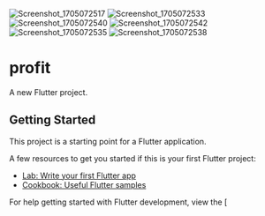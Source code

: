 ![Screenshot_1705072517](https://github.com/guruhnusa/profit_apps/assets/91832107/7b797e7a-cd36-4e77-9f45-8a2a3a693af5)
![Screenshot_1705072533](https://github.com/guruhnusa/profit_apps/assets/91832107/635743ff-3dba-480e-89cc-dc92acd3a848)
![Screenshot_1705072540](https://github.com/guruhnusa/profit_apps/assets/91832107/8b8a60e7-477c-4b35-a18e-339d4f61a82a)
![Screenshot_1705072542](https://github.com/guruhnusa/profit_apps/assets/91832107/088779c8-ab12-48fb-a059-8108146e1c22)
![Screenshot_1705072535](https://github.com/guruhnusa/profit_apps/assets/91832107/0b9dc0bc-feb6-4fb4-8a1e-d1f954a7109e)
![Screenshot_1705072538](https://github.com/guruhnusa/profit_apps/assets/91832107/ce6b23e5-d4bc-4ff4-9bcf-52cfa57595c6)

# profit

A new Flutter project.

## Getting Started

This project is a starting point for a Flutter application.

A few resources to get you started if this is your first Flutter project:

- [Lab: Write your first Flutter app](https://docs.flutter.dev/get-started/codelab)
- [Cookbook: Useful Flutter samples](https://docs.flutter.dev/cookbook)

For help getting started with Flutter development, view the
[
